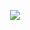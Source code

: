 <p align="center">
<img src="https://readme-typing-svg.demolab.com/?lines=HI,+I'm+Alireza!+(◠‿◠);&font=Fira%20Code&center=true&width=380&height=50&duration=2100&pause=2400">
</p>

